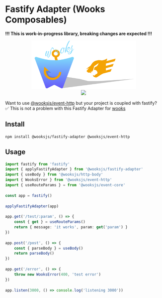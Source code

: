 # Fastify Adapter (Wooks Composables)

**!!! This is work-in-progress library, breaking changes are expected !!!**

<p align="center">
<img src="./docs/icon.png" height="156px"><br>
<a  href="https://github.com/wooksjs/fastify-adapter/blob/main/LICENSE">
    <img src="https://img.shields.io/badge/License-MIT-green?style=for-the-badge" />
</a>
</p>

Want to use [@wooksjs/event-http](https://www.npmjs.com/package/@wooksjs/event-http) but your project is coupled with fastify? ✅ This is not a problem with this Fastify Adapter for [wooks](https://www.npmjs.com/package/wooks)

## Install

`npm install @wooksjs/fastify-adapter @wooksjs/event-http`

## Usage

```ts
import fastify from 'fastify'
import { applyFastifyAdapter } from '@wooksjs/fastify-adapter'
import { useBody } from '@wooksjs/http-body'
import { WooksError } from '@wooksjs/event-http'
import { useRouteParams } = from '@wooksjs/event-core'

const app = fastify()

applyFastifyAdapter(app)

app.get('/test/:param', () => {
    const { get } = useRouteParams()
    return { message: 'it works', param: get('param') }
})

app.post('/post', () => {
    const { parseBody } = useBody()
    return parseBody()
})

app.get('/error', () => {
    throw new WooksError(400, 'test error')
})

app.listen(3000, () => console.log('listening 3000'))
```

